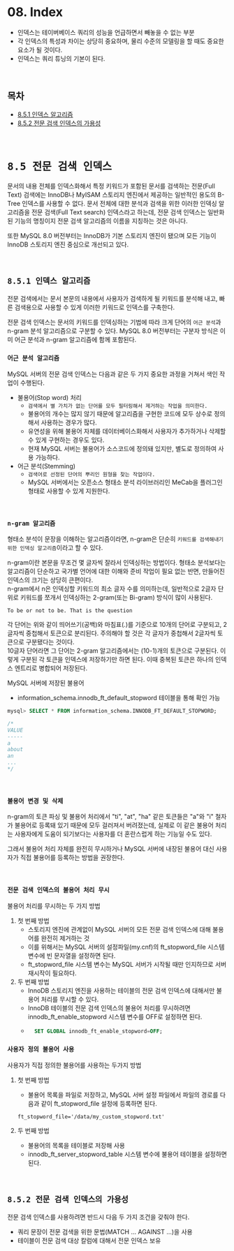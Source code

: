 # 08. Index

- 인덱스는 테이버베이스 쿼리의 성능을 언급하면서 빼놓을 수 없는 부분
- 각 인덱스의 특성과 차이는 상당히 중요하며, 물리 수준의 모델링을 할 때도 중요한 요소가 될 것이다.
- 인덱스는 쿼리 튜닝의 기본이 된다.

<br/>

## **목차**
- [8.5.1 인덱스 알고리즘](#1)
- [8.5.2 전문 검색 인덱스의 가용성](#2)

<br/>

# **`8.5 전문 검색 인덱스`**
문서의 내용 전체를 인덱스화해서 특정 키워드가 포함된 문서를 검색하는 전문(Full Text) 검색에는 InnoDB나 MyISAM 스토리지 엔진에서 제공하는 일반적인 용도의 B-Tree 인덱스를 사용할 수 없다. 문서 전체에 대한 분석과 검색을 위한 이러한 인덱싱 알고리즘을 전문 검색(Full Text search) 인덱스라고 하는데, 전문 검색 인덱스는 일반화된 기능의 명칭이지 전문 검색 알고리즘의 이름을 지칭하는 것은 아니다.

또한 MySQL 8.0 버전부터는 InnoDB가 기본 스토리지 엔진이 됐으며 모든 기능이 InnoDB 스토리지 엔진 중심으로 개선되고 있다.

<br/>

## **`8.5.1 인덱스 알고리즘`**<a id="1"></a>
전문 검색에서는 문서 본문의 내용에서 사용자가 검색하게 될 키워드를 분석해 내고, 빠른 검색용으로 사용할 수 있게 이러한 키워드로 인덱스를 구축한다.

전문 검색 인덱스는 문서의 키워드를 인덱싱하는 기법에 따라 크게 단어의 `어근 분석`과 n-gram 분석 알고리즘으로 구분할 수 있다. MySQL 8.0 버전부터는 구분자 방식은 이미 어근 분석과 n-gram 알고리즘에 함께 포함된다.

### **`어근 분석 알고리즘`**
MySQL 서버의 전문 검색 인덱스는 다음과 같은 두 가지 중요한 과정을 거쳐서 색인 작업이 수행된다.
- 불용어(Stop word) 처리
    - `검색에서 별 가치가 없는 단어를 모두 필터링해서 제거하는 작업을 의미한다.`
    - 불용어의 개수는 많지 않기 때문에 알고리즘을 구현한 코드에 모두 상수로 정의해서 사용하는 경우가 많다.
    - 유연성을 위해 불용어 자체를 데이터베이스화해서 사용자가 추가하거나 삭제할 수 있게 구현하는 경우도 있다.
    - 현재 MySQL 서버는 불용어가 소스코드에 정의돼 있지만, 별도로 정의하여 사용 가능하다.
- 어근 분석(Stemming)
    - `검색어로 선정된 단어의 뿌리인 원형을 찾는 작업이다.`
    - MySQL 서버에서는 오픈소스 형태소 분석 라이브러리인 MeCab을 플러그인 형태로 사용할 수 있게 지원한다.

<br/>

### **`n-gram 알고리즘`**
형태소 분석이 문장을 이해하는 알고리즘이라면, n-gram은 단순히 `키워드를 검색해내기 위한 인덱싱 알고리즘`이라고 할 수 있다.

n-gram이란 본문을 무조건 몇 글자씩 잘라서 인덱싱하는 방법이다. 형태소 분석보다는 알고리즘이 단순하고 국가별 언어에 대한 이해와 준비 작업이 필요 없는 반면, 만들어진 인덱스의 크기는 상당히 큰편이다.  
n-gram에서 n은 인덱싱할 키워드의 최소 글자 수를 의미하는데, 일반적으로 2글자 단위로 키워드를 쪼개서 인덱싱하는 2-gram(또는 Bi-gram) 방식이 많이 사용된다.

```
To be or not to be. That is the question
```

각 단어는 위와 같이 띄어쓰기(공백)와 마침표(.)를 기준으로 10개의 단어로 구분되고, 2글자씩 중첩해서 토큰으로 분리된다. 주의해야 할 것은 각 글자가 중첩해서 2글자씩 토큰으로 구분됐다는 것이다.  
10글자 단어라면 그 단어는 2-gram 알고리즘에서는 (10-1)개의 토큰으로 구분된다. 이렇게 구분된 각 토큰을 인덱스에 저장하기만 하면 된다. 이때 중복된 토큰은 하나의 인덱스 엔트리로 병합되어 저장된다.

MySQL 서버에 저장된 불용어
- information_schema.innodb_ft_default_stopword 테이블을 통해 확인 가능

```SQL
mysql> SELECT * FROM information_schema.INNODB_FT_DEFAULT_STOPWORD;

/*
VALUE
-----
a
about
an
...
*/
```

<br/>

### **`불용어 변경 및 삭제`**
n-gram의 토큰 파싱 및 불용어 처리에서 "ti", "at", "ha" 같은 토큰들은 "a"와 "i" 철자가 불용어로 등록돼 있기 때문에 모두 걸러져서 버려졌는데, 실제로 이 같은 불용어 처리는 사용자에게 도움이 되기보다는 사용자를 더 혼란스럽게 하는 기능일 수도 있다.

그래서 불용어 처리 자체를 완전히 무시하거나 MySQL 서버에 내장된 불용어 대신 사용자가 직접 불용어를 등록하는 방법을 권장한다.

<br/>

### **`전문 검색 인덱스의 불용어 처리 무시`**
불용어 처리를 무시하는 두 가지 방법
1. 첫 번째 방법
    - 스토리지 엔진에 관계없이 MySQL 서버의 모든 전문 검색 인덱스에 대해 불용어를 완전히 제거하는 것
    - 이를 위해서는 MySQL 서버의 설정파일(my.cnf)의 ft_stopword_file 시스템 변수에 빈 문자열을 설정하면 된다.
    - ft_stopword_file 시스템 변수는 MySQL 서버가 시작될 때만 인지하므로 서버 재시작이 필요하다.
2. 두 번째 방법
    - InnoDB 스토리지 엔진을 사용하는 테이블의 전문 검색 인덱스에 대해서만 불용어 처리를 무시할 수 있다.
    - InnoDB 테이블의 전문 검색 인덱스의 불용어 처리를 무시하려면 innodb_ft_enable_stopword 시스템 변수를 OFF로 설정하면 된다.
    - ```SQL
        SET GLOBAL innodb_ft_enable_stopword=OFF;
        ```

### **`사용자 정의 불용어 사용`**
사용자가 직접 정의한 불용어를 사용하는 두가지 방법
1. 첫 번째 방법
    - 불용어 목록을 파일로 저장하고, MySQL 서버 설정 파일에서 파일의 경로를 다음과 같이 ft_stopword_file 설정에 등록하면 된다.

    ```
    ft_stopword_file='/data/my_custom_stopword.txt'
    ```

2. 두 번째 방법
    - 불용어의 목록을 테이블로 저장해 사용
    - innodb_ft_server_stopword_table 시스템 변수에 불용어 테이블을 설정하면 된다.

<br/>

## **`8.5.2 전문 검색 인덱스의 가용성`**<a id="2"></a>
전문 검색 인덱스를 사용하려면 반드시 다음 두 가지 조건을 갖춰야 한다.
- 쿼리 문장이 전문 검색을 위한 문법(MATCH ... AGAINST ...)을 사용
- 테이블이 전문 검색 대상 칼럼에 대해서 전문 인덱스 보유

